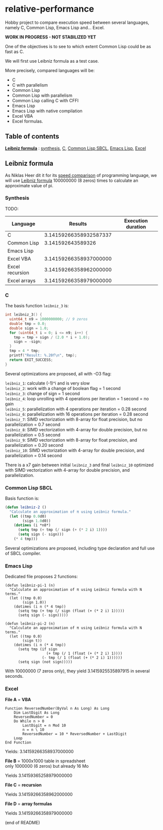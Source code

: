 # relative-performance

Hobby project to compare execution speed between several languages, namely C, Common Lisp, Emacs Lisp and... Excel.

**WORK IN PROGRESS - NOT STABILIZED YET**

One of the objectives is to see to which extent Common Lisp could be as fast as C.

We will first use Leibniz formula as a test case.

More precisely, compared languages will be:  
- C  
- C with parallelism  
- Common Lisp  
- Common Lisp with parallelism  
- Common Lisp calling C with CFFI  
- Emacs Lisp  
- Emacs Lisp with native compilation  
- Excel VBA  
- Excel formulas.


## Table of contents

**[Leibniz formula](#leibniz-formula)** : [synthesis](#synthesis), [C](#c), [Common Lisp SBCL](#common-lisp-sbcl), [Emacs Lisp](#emacs-lisp), [Excel](#excel)

## Leibniz formula

As Niklas Heer dit it for its [speed comparison](https://github.com/niklas-heer/speed-comparison) of programming language, we will use [Leibniz formula](https://en.wikipedia.org/wiki/Leibniz_formula_for_%CF%80) 100000000 (8 zeros) times to calculate an approximate value of pi.

### Synthesis

TODO:

| Language        | Results                | Execution duration |
|-----------------|------------------------|--------------------|
| C               | 3.14159266358932587337 |                    |
| Common Lisp     | 3.141592643589326      |                    |
| Emacs Lisp      |                        |                    |
| Excel VBA       | 3.14159266358937000000 |                    |
| Excel recursion | 3.14159266358962000000 |                    |
| Excel arrays    | 3.14159266358979000000 |                    |


### C

The basis function `leibniz_3` is:
``` C
int leibniz_3() {
  uint64_t n9 = 1000000000; // 9 zeros
  double tmp = 0.0;
  double sign = 1.0;
  for (uint64_t i = 0; i <= n9; i++) {
    tmp = tmp + sign / (2.0 * i + 1.0);
    sign = -sign;
  }
  tmp = 4 * tmp;
  printf("Result: %.20f\n", tmp);
  return EXIT_SUCCESS;
}
```

Several optimizations are proposed, all with -O3 flag:


`leibniz_1`: calculate (-1)^i and is very slow  
`leibniz_2`: work with a change of boolean flag = 1 second  
`leibniz_3`: change of sign = 1 second  
`leibniz_4`: loop unrolling with 4 operations per iteration = 1 second = no gain  
`leibniz_5`: parallelization with 4 operations per iteration = 0.28 second  
`leibniz_6`: parallelization with 16 operations per iteration = 0.28 second  
`leibniz_7`: SIMD vectorization with 8-array for float precision, but no parallelization = 0.7 second  
`leibniz_8`: SIMD vectorization with 4-array for double precision, but no parallelization = 0.5 second  
`leibniz_9`: SIMD vectorization with 8-array for float precision, and parallelization = 0.20 second  
`leibniz_10`: SIMD vectorization with 4-array for double precision, and parallelization = 0.14 second

There is a x7 gain between initial `leibniz_3` and final `leibniz_10` optimized with  SIMD vectorization with 4-array for double precision, and parallelization.

### Common Lisp SBCL

Basis function is:

``` lisp
(defun leibniz-2 ()
  "Calculate an approximation of π using Leibniz formula."
  (let ((tmp 0.0d0)
        (sign 1.0d0))
    (dotimes (i *n8*)
      (setq tmp (+ tmp (/ sign (+ (* 2 i) 1))))
      (setq sign (- sign)))
    (* 4 tmp)))
```

Several optimizations are proposed, including type declaration and full use of SBCL compiler.

### Emacs Lisp

Dedicated file proposes 2 functions:

``` elisp
(defun leibniz-pi-1 (n)
  "Calculate an approximation of π using Leibniz formula with N terms."
  (let ((tmp 0.0)
        (sign 1.0))
    (dotimes (i n (* 4 tmp))
      (setq tmp (+ tmp (/ sign (float (+ (* 2 i) 1)))))
      (setq sign (- sign)))))

(defun leibniz-pi-2 (n)
  "Calculate an approximation of π using Leibniz formula with N terms."
  (let ((tmp 0.0)
        (sign t))
    (dotimes (i n (* 4 tmp))
      (setq tmp (if sign
                   (+ tmp (/ 1 (float (+ (* 2 i) 1))))
                 (- tmp (/ 1 (float (+ (* 2 i) 1))))))
      (setq sign (not sign)))))
```

With 10000000 (7 zeros only), they yield 3.1415925535897915 in several seconds.

### Excel

**File A** = **VBA**

``` VBA
Function ReversedNumber(ByVal n As Long) As Long
    Dim LastDigit As Long
    ReversedNumber = 0
    Do While n > 0
        LastDigit = n Mod 10
        n = n \ 10
        ReversedNumber = 10 * ReversedNumber + LastDigit
    Loop
End Function
```

Yields: 3.14159266358937000000

**File B** = 1000x1000 table in spreadsheet  
only 1000000 (6 zeros) but already 16 Mo

Yields 3.14159365258979000000

**File C** = **recursion**

Yields 3.14159266358962000000 

**File D** = **array formulas**

Yields 3.14159266358979000000 

(end of README)
